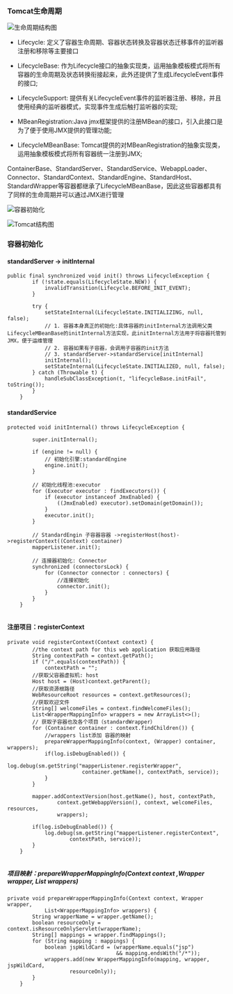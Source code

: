 ### Tomcat生命周期

![生命周期结构图](https://s1.ax1x.com/2020/07/16/UrDI1g.jpg)


- Lifecycle: 定义了容器生命周期、容器状态转换及容器状态迁移事件的监听器注册和移除等主要接口

- LifecycleBase: 作为Lifecycle接口的抽象实现类，运用抽象模板模式将所有容器的生命周期及状态转换衔接起来，此外还提供了生成LifecycleEvent事件的接口;

- LifecycleSupport: 提供有关LifecycleEvent事件的监听器注册、移除，并且使用经典的监听器模式，实现事件生成后触打监听器的实现;

- MBeanRegistration:Java jmx框架提供的注册MBean的接口，引入此接口是为了便于使用JMX提供的管理功能;

- LifecycleMBeanBase: Tomcat提供的对MBeanRegistration的抽象实现类，运用抽象模板模式将所有容器统一注册到JMX;

ContainerBase、StandardServer、StandardService、WebappLoader、Connector、StandardContext、StandardEngine、StandardHost、StandardWrapper等容器都继承了LifecycleMBeanBase，因此这些容器都具有了同样的生命周期并可以通过JMX进行管理


![容器初始化](https://s1.ax1x.com/2020/07/18/UgcQHO.jpg)


![Tomcat结构图](https://s1.ax1x.com/2020/07/18/Ug0DpV.jpg)


### 容器初始化

#### standardServer -> initInternal
```
public final synchronized void init() throws LifecycleException {
        if (!state.equals(LifecycleState.NEW)) {
            invalidTransition(Lifecycle.BEFORE_INIT_EVENT);
        }

        try {
            setStateInternal(LifecycleState.INITIALIZING, null, false);
            // 1. 容器本身真正的初始化:具体容器的initInternal方法调用父类LifecycleMBeanBase的initInternal方法实现，此initInternal方法用于将容器托管到JMX，便于运维管理
            // 2. 容器如果有子容器，会调用子容器的init方法
            // 3. standardServer->standardService[initInternal]
            initInternal();
            setStateInternal(LifecycleState.INITIALIZED, null, false);
        } catch (Throwable t) {
            handleSubClassException(t, "lifecycleBase.initFail", toString());
        }
    }

```

#### standardService

```
protected void initInternal() throws LifecycleException {

        super.initInternal();

        if (engine != null) {
            // 初始化引擎:standardEngine
            engine.init();
        }

        // 初始化线程池:executor
        for (Executor executor : findExecutors()) {
            if (executor instanceof JmxEnabled) {
                ((JmxEnabled) executor).setDomain(getDomain());
            }
            executor.init();
        }

        // StandardEngin 子容器容器 ->registerHost(host)->registerContext((Context) container)
        mapperListener.init();

        // 连接器初始化: Connector 
        synchronized (connectorsLock) {
            for (Connector connector : connectors) {
                //连接初始化
                connector.init();
            }
        }
    }


```

#### 注册项目：registerContext 

```
private void registerContext(Context context) {
        //the context path for this web application 获取应用路径
        String contextPath = context.getPath();
        if ("/".equals(contextPath)) {
            contextPath = "";
        //获取父容器虚拟机: host
        Host host = (Host)context.getParent();
        //获取资源根路径
        WebResourceRoot resources = context.getResources();
        //获取欢迎文件
        String[] welcomeFiles = context.findWelcomeFiles();
        List<WrapperMappingInfo> wrappers = new ArrayList<>();
        // 获取子容器也及各个项目（standardWrapper）
        for (Container container : context.findChildren()) {
            //wrappers list添加 容器的映射
            prepareWrapperMappingInfo(context, (Wrapper) container, wrappers);
            if(log.isDebugEnabled()) {
                log.debug(sm.getString("mapperListener.registerWrapper",
                        container.getName(), contextPath, service));
            }
        }

        mapper.addContextVersion(host.getName(), host, contextPath,
                context.getWebappVersion(), context, welcomeFiles, resources,
                wrappers);

        if(log.isDebugEnabled()) {
            log.debug(sm.getString("mapperListener.registerContext",
                    contextPath, service));
        }
    }


```

##### 项目映射：prepareWrapperMappingInfo(Context context ,Wrapper wrapper, List<WrapperMappingInfo> wrappers)

```
private void prepareWrapperMappingInfo(Context context, Wrapper wrapper,
            List<WrapperMappingInfo> wrappers) {
        String wrapperName = wrapper.getName();
        boolean resourceOnly = context.isResourceOnlyServlet(wrapperName);
        String[] mappings = wrapper.findMappings();
        for (String mapping : mappings) {
            boolean jspWildCard = (wrapperName.equals("jsp")
                                   && mapping.endsWith("/*"));
            wrappers.add(new WrapperMappingInfo(mapping, wrapper, jspWildCard,
                    resourceOnly));
        }
    }

```